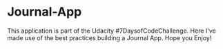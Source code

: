 # Journal-App
This application is part of the Udacity #7DaysofCodeChallenge. Here I've made use of the best practices building a Journal App.  Hope you Enjoy!
